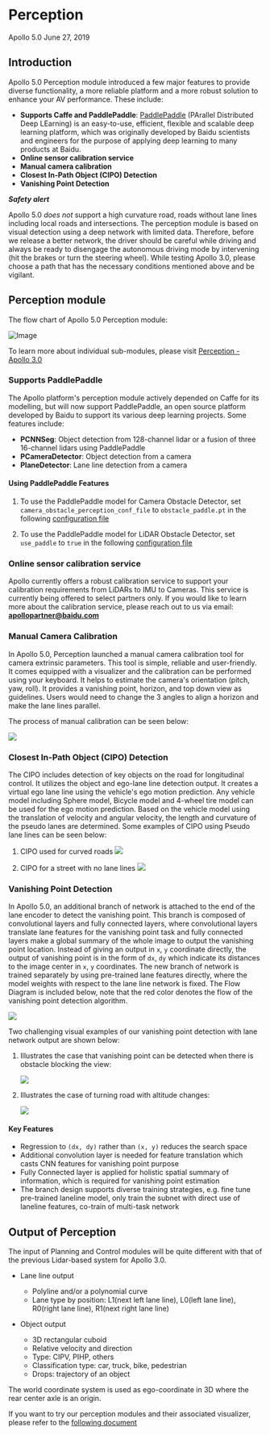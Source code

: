 # Perception
Apollo 5.0
June 27, 2019

## Introduction

Apollo 5.0 Perception module introduced a few major features to provide diverse functionality, a more reliable platform and a more robust solution to enhance your AV performance. These include:

 * **Supports Caffe and PaddlePaddle**: [PaddlePaddle](https://github.com/PaddlePaddle/Paddle) (PArallel Distributed Deep LEarning) is an easy-to-use, efficient, flexible and scalable deep learning platform, which was originally developed by Baidu scientists and engineers for the purpose of applying deep learning to many products at Baidu.
 * **Online sensor calibration service**
 * **Manual camera calibration**
 * **Closest In-Path Object (CIPO) Detection**
 * **Vanishing Point Detection**

***Safety alert***

Apollo 5.0 *does not* support a high curvature road, roads without lane lines including local roads and intersections. The perception module is based on visual detection using a deep network with limited data. Therefore, before we release a better network, the driver should be careful while driving and always be ready to disengage the autonomous driving mode by intervening (hit the brakes or turn the steering wheel). While testing Apollo 3.0, please choose a path that has the necessary conditions mentioned above and be vigilant.

## Perception module
The flow chart of Apollo 5.0 Perception module:

![Image](images/Apollo3.5_perception_detail.png)

To learn more about individual sub-modules, please visit [Perception - Apollo 3.0](./perception_apollo_3.0.md)

### Supports PaddlePaddle

The Apollo platform's perception module actively depended on Caffe for its modelling, but will now support PaddlePaddle, an open source platform developed by Baidu to support its various deep learning projects.
Some features include:
- **PCNNSeg**: Object detection from 128-channel lidar or a fusion of three 16-channel lidars using PaddlePaddle
- **PCameraDetector**: Object detection from a camera
- **PlaneDetector**: Lane line detection from a camera

#### Using PaddlePaddle Features

1. To use the PaddlePaddle model for Camera Obstacle Detector, set `camera_obstacle_perception_conf_file` to `obstacle_paddle.pt` in the following [configuration file](https://github.com/ApolloAuto/apollo/blob/master/modules/perception/production/conf/perception/camera/fusion_camera_detection_component.pb.txt)

2. To use the PaddlePaddle model for LiDAR Obstacle Detector, set `use_paddle` to `true` in the following [configuration file](https://github.com/ApolloAuto/apollo/blob/master/modules/perception/production/data/perception/lidar/models/cnnseg/velodyne128/cnnseg.conf)

### Online sensor calibration service

Apollo currently offers a robust calibration service to support your calibration requirements from LiDARs to IMU to Cameras. This service is currently being offered to select partners only. If you would like to learn more about the calibration service, please reach out to us via email: **apollopartner@baidu.com**

### Manual Camera Calibration

In Apollo 5.0, Perception launched a manual camera calibration tool for camera extrinsic parameters. This tool is simple, reliable and user-friendly. It comes equipped with a visualizer and the calibration can be performed using your keyboard. It helps to estimate the camera's orientation (pitch, yaw, roll). It provides a vanishing point, horizon, and top down view as guidelines. Users would need to change the 3 angles to align a horizon and make the lane lines parallel.

The process of manual calibration can be seen below:

![](images/Manual_calib.png)

### Closest In-Path Object (CIPO) Detection

The CIPO includes detection of key objects on the road for longitudinal control. It utilizes the object and ego-lane line detection output. It creates a virtual ego lane line using the vehicle's ego motion prediction. Any vehicle model including Sphere model, Bicycle model and 4-wheel tire model can be used for the ego motion prediction. Based on the vehicle model using the translation of velocity and angular velocity, the length and curvature of the pseudo lanes are determined.
Some examples of CIPO using Pseudo lane lines can be seen below:

1. CIPO used for curved roads
![](images/CIPO_1.png)

2. CIPO for a street with no lane lines
![](images/CIPO_2.png)


### Vanishing Point Detection

In Apollo 5.0, an additional branch of network is attached to the end of the lane encoder to detect the vanishing point. This branch is composed of convolutional layers and fully connected layers, where convolutional layers translate lane features for the vanishing point task and fully connected layers make a global summary of the whole image to output the vanishing point location. Instead of giving an output in `x`, `y` coordinate directly, the output of vanishing point is in the form of `dx`, `dy` which indicate its distances to the image center in `x`, `y` coordinates. The new branch of network is trained separately by using pre-trained lane features directly, where the model weights with respect to the lane line network is fixed. The Flow Diagram is included below, note that the red color denotes the flow of the vanishing point detection algorithm.

![](images/Vpt.png)

Two challenging visual examples of our vanishing point detection with lane network output are shown below:
1. Illustrates the case that vanishing point can be detected when there is obstacle blocking the view:

	![](images/Vpt1.png)


2. Illustrates the case of turning road with altitude changes:

	![](images/Vpt2.png)


#### Key Features

- Regression to `(dx, dy)` rather than `(x, y)` reduces the search space
- Additional convolution layer is needed for feature translation which casts CNN features for vanishing point purpose
- Fully Connected layer is applied for holistic spatial summary of information, which is required for vanishing point estimation
- The branch design supports diverse training strategies, e.g. fine tune pre-trained laneline model, only train the subnet with direct use of laneline features, co-train of multi-task network

## Output of Perception
The input of Planning and Control modules will be quite different with that of the previous Lidar-based system for Apollo 3.0.

- Lane line output
	- Polyline and/or a polynomial curve
	- Lane type by position: L1(next left lane line), L0(left lane line), R0(right lane line), R1(next right lane line)

- Object output
	- 3D rectangular cuboid
	- Relative velocity and direction
	- Type: CIPV, PIHP, others
	- Classification type: car, truck, bike, pedestrian
	- Drops: trajectory of an object

The world coordinate system is used as ego-coordinate in 3D where the rear center axle is an origin.

If you want to try our perception modules and their associated visualizer, please refer to the [following document](./how_to_run_perception_module_on_your_local_computer.md)

